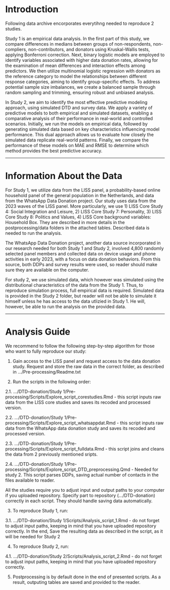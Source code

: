 # Introduction

Following data archive encorporates everytihng needed to reproduce 2 studies.

Study 1 is an empirical data analysis. In the first part of this study, we compare differences in medians between groups of non-respondents, non-compliers, non-contributors, and donators using Kruskal-Wallis tests, applying Bonferroni correction. Next, binary logistic models are employed to identify variables associated with higher data donation rates, allowing for the examination of mean differences and interaction effects among predictors. We then utilize multinomial logistic regression with donators as the reference category to model the relationships between different response categories, aiming to identify group-specific effects. To address potential sample size imbalances, we create a balanced sample through random sampling and trimming, ensuring robust and unbiased analysis.

In Study 2, we aim to identify the most effective predictive modeling approach, using simulated DTD and survey data. We apply a variety of predictive models to both empirical and simulated datasets, enabling a comparative analysis of their performance in real-world and controlled scenarios. Initially, we run the models on empirical data, followed by generating simulated data based on key characteristics influencing model performance. This dual approach allows us to evaluate how closely the simulated data replicate real-world patterns. Finally, we compare the performance of these models on MAE and RMSE to determine which method provides the best predictive accuracy.

___

# Information About the Data

For Study 1, we utilize data from the LISS panel, a probability-based online household panel of the general population in the Netherlands, and data from the WhatsApp Data Donation project. Our study uses data from the 2023 waves of the LISS panel. More particularly, we use 1) LISS Core Study 4: Social Integration and Leisure, 2) LISS Core Study 7: Personality, 3) LISS Core Study 8: Politics and Values, 4) LISS Core background variables: Household Box. They are described in more details in the postprocessing/data folders in the attached tables. Described data is needed to run the analysis.

The WhatsApp Data Donation project, another data source incorporated in our research needed for both Study 1 and Study 2, involved 4,800 randomly selected panel members and collected data on device usage and phone activities in early 2023, with a focus on data donation behaviors. From this source, both DDPs and survey results were used, so reader should make sure they are available on the computer. 

For study 2, we use simulated data, which however was simulated using the distributional characteristics of the data from the Study 1. Thus, to reproduce simulation process, full empirical data is required. Simulated data is provided in the Study 2 folder, but reader will not be able to simulate it himself unless he has access to the data utlizied in Study 1. He will, however, be able to run the analysis on the provided data. 
___

# Analysis Guide

We recommend to follow the following step-by-step algorithm for those who want to fully reproduce our study:

1) Gain access to the LISS panel and request access to the data donation study. Request and store the raw data in the correct folder, as described in .../Pre-processing/Readme.txt

2) Run the scripts in the following order:
   
2.1. .../DTD-donation/Study 1/Pre-processing/Scripts/Explore_script_corestudies.Rmd - this script inputs raw data from the LISS core studies and saves its recoded and processed version. 

2.2. .../DTD-donation/Study 1/Pre-processing/Scripts/Explore_script_whatsappdat.Rmd  - this script inputs raw data from the WhatsApp data donation study and saves its recoded and processed version. 

2.3. .../DTD-donation/Study 1/Pre-processing/Scripts/Explore_script_fulldata.Rmd - this script joins and cleans the data from 2 previously mentioned sripts. 

2.4. .../DTD-donation/Study 1/Pre-processing/Scripts/Explore_script_DTD_preprocessing.Qmd - Needed for study 2. This script parses DDPs, saving actual number of contacts in the files available to reader.

All the studies require you to adjust input and output paths to your computer if you uploaded repository. Specify part to repository (.../DTD-donation) correctly in each script. They should handle saving data automatically. 

3) To reproduce Study 1, run:
   
3.1. .../DTD-donation/Study 1/Scripts/Analysis_script_1.Rmd - do not forget to adjust input paths, keeping in mind that you have uploaded repository correctly.
In the end, Save the resulting data as described in the script, as it will be needed for Study 2

4) To reproduce Study 2, run:
   
4.1. .../DTD-donation/Study 2/Scripts/Analysis_script_2.Rmd - do not forget to adjust input paths, keeping in mind that you have uploaded repository correctly.

5) Postprocessing is by default done in the end of presented scripts. As a result, outputing tables are saved and provided to the reader.  



